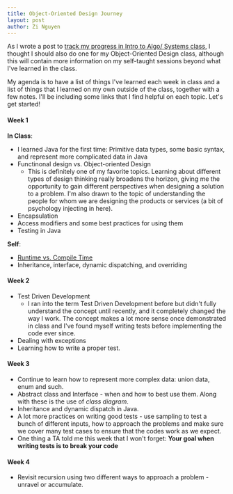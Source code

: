 ```yaml
---
title: Object-Oriented Design Journey
layout: post
author: Zi Nguyen
---
```


As I wrote a post to <a href="https://zinguyen.github.io/2019/01/11/What-I-Learned-in-Algo-Class.html">track my progress in Intro to Algo/ Systems class</a>, I thought I should also do one for my Object-Oriented Design class, although this will contain more information on my self-taught sessions beyond what I've learned in the class.

My agenda is to have a list of things I've learned each week in class and a list of things that I learned on my own outside of the class, together with a few notes. I'll be including some links that I find helpful on each topic. Let's get started!

#### Week 1

**In Class**:

- I learned Java for the first time: Primitive data types, some basic syntax, and represent more complicated data in Java
- Functinonal design vs. Object-oriented Design
    - This is definitely one of my favorite topics. Learning about different types of design thinking really broadens the horizon, giving me the opportunity to gain different perspectives when designing a solution to a problem. I'm also drawn to the topic of understanding the people for whom we are designing the products or services (a bit of psychology injecting in here).
- Encapsulation
- Access modifiers and some best practices for using them
- Testing in Java


**Self**:

- <a href="https://pc.net/helpcenter/answers/compile_time_vs_runtime">Runtime vs. Compile Time</a>
- Inheritance, interface, dynamic dispatching, and overriding


#### Week 2

- Test Driven Development
    - I ran into the term Test Driven Development before but didn't fully understand the concept until recently, and it completely changed the way I work. The concept makes a lot more sense once demonstrated in class and I've found myself writing tests before implementing the code ever since.
- Dealing with exceptions
- Learning how to write a proper test.

#### Week 3

- Continue to learn how to represent more complex data: union data, enum and such.
- Abstract class and Interface - when and how to best use them. Along with these is the use of _class diagram_.
- Inheritance and dynamic dispatch in Java.
- A lot more practices on writing good tests - use sampling to test a bunch of different inputs, how to approach the problems and make sure we cover many test cases to ensure that the codes work as we expect.
- One thing a TA told me this week that I won't forget: **Your goal when writing tests is to break your code**

#### Week 4

- Revisit recursion using two different ways to approach a problem - unravel or accumulate.
